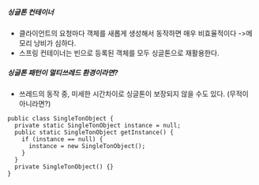 ##### 싱글톤 컨테이너
- 클라이언트의 요청마다 객체를 새롭게 생성해서 동작하면 매우 비효율적이다 ->메모리 낭비가 심하다.
- 스프링 컨테이너는 빈으로 등록된 객체를 모두 싱글톤으로 재활용한다.

##### 싱글톤 패턴이 멀티쓰레드 환경이라면?
- 쓰레드의 동작 중, 미세한 시간차이로 싱글톤이 보장되지 않을 수도 있다. (무적이 아니라면?)
```
public class SingleTonObject {
  private static SingleTonObject instance = null;
  public static SingleTonObject getInstance() {
    if (instance == null) {
      instance = new SingleTonObject();
    }
  }
  private SingleTonObject() {}
}

```